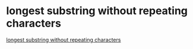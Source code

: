 # longest substring without repeating characters
[longest substring without repeating characters](https://aiwithcloud.com/2022/09/19/longest_substring_without_repeating_characters/)